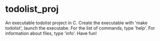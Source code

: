 # todolist_proj
An executable todolist project in C.
Create the executable with 'make todolist', launch the executabe.
For the list of commands, type 'help'.
For information about files, type 'info'.
Have fun!
